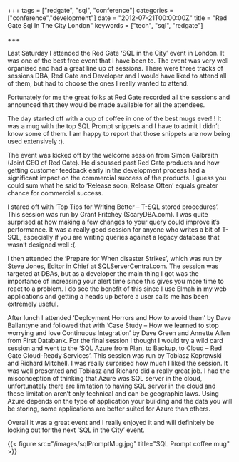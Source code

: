 +++
tags = ["redgate", "sql", "conference"]
categories = ["conference","development"]
date = "2012-07-21T00:00:00Z"
title = "Red Gate Sql In The City London"
keywords = ["tech", "sql", "redgate"]

+++

Last Saturday I attended the Red Gate ‘SQL in the City’ event in London. It was one of the best free event that I have been to. The event was very well organised and had a great line up of sessions. There were three tracks of sessions DBA, Red Gate and Developer and I would have liked to attend all of them, but had to choose the ones I really wanted to attend. 

<!--more-->
Fortunately for me the great folks at Red Gate recorded all the sessions and announced that they would be made available for all the attendees.

The day started off with a cup of coffee in one of the best mugs ever!!! It was a mug with the top SQL Prompt snippets and I have to admit I didn’t know some of them. I am happy to report that those snippets are now being used extensively :).

The event was kicked off by the welcome session from Simon Galbraith (Joint CEO of Red Gate). He discussed past Red Gate products and how getting customer feedback early in the development process had a significant impact on the commercial success of the products. I guess you could sum what he said to ‘Release soon, Release Often’ equals greater chance for commercial success.

I stared off with ‘Top Tips for Writing Better – T-SQL stored procedures’. This session was run by Grant Fritchey (ScaryDBA.com). I was quite surprised at how making a few changes to your query could improve it’s performance. It was a really good session for anyone who writes a bit of T-SQL, especially if you are writing queries against a legacy database that wasn’t designed well :(.

I then attended the ‘Prepare for When disaster Strikes’, which was run by Steve Jones, Editor in Chief at SQLServerCentral.com. The session was targeted at DBAs, but as a developer the main thing I got was the importance of increasing your alert time since this gives you more time to react to a problem. I do see the benefit of this since I use Elmah in my web applications and getting a heads up before a user calls me has been extremely useful.

After lunch I attended ‘Deployment Horrors and How to avoid them’ by Dave Ballantyne and followed that with ‘Case Study – How we learned to stop worrying and love Continuous Integration’ by Dave Green and Annette Allen from First Databank. For the final session I thought I would try a wild card session and went to the ‘SQL Azure from Plan, to Backup, to Cloud – Red Gate Cloud-Ready Services’. This session was run by Tobiasz Koprowski and Richard Mitchell. I was really surprised how much I liked the session. It was well presented and Tobiasz and Richard did a really great job. I had the misconception of thinking that Azure was SQL server in the cloud, unfortunately there are limitation to having SQL server in the cloud and these limitation aren’t only technical and can be geographic laws. Using Azure depends on the type of application your building and the data you will be storing, some applications are better suited for Azure than others.

Overall it was a great event and I really enjoyed it and will definitely be looking out for the next ‘SQL in the City’ event.

{{< figure src="/images/sqlPromptMug.jpg" title="SQL Prompt coffee mug" >}}